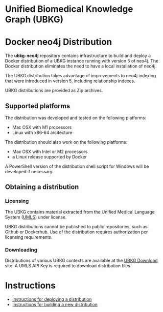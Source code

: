 # Unified Biomedical Knowledge Graph (UBKG) 
# Docker neo4j Distribution

The **ubkg-neo4j** repository contains infrastructure to build and deploy a Docker distribution
of a UBKG instance running with version 5 of neo4j. The Docker distribution eliminates the need to 
have a local installation of neo4j.

The UBKG distribution takes advantage of improvements to neo4j indexing that were 
introduced in version 5, including relationship indexes.

UBKG distributions are provided as Zip archives.

## Supported platforms
The distribution was developed and tested on the following platforms:
- Mac OSX with M1 processors
- Linux with x86-64 arcitecture

The distribution should also work on the following platforms:
- Max OSX with Intel or M2 processors
- a Linux release supported by Docker
 
A PowerShell version of the distribution shell script for Windows will be developed if necessary.

## Obtaining a distribution

### Licensing
The UBKG contains material extracted from the 
Unified Medical Language System ([UMLS](https://www.nlm.nih.gov/research/umls/index.html)) under license.

UBKG distributions cannot be published to public repositories, such as Github or Dockerhub. Use of the distribution requires authorization per licensing requirements. 

### Downloading
Distributions of various UBKG contexts are available at the [UBKG Download](https://ubkg-downloads.xconsortia.org/) site. A UMLS API Key is required to download distribution files.

# Instructions
- [Instructions for deploying a distribution](docs/DEPLOYMENT_INSTRUCTIONS.md)
- [Instructions for building a new distribution](docs/BUILD_INSTRUCTIONS.md)






